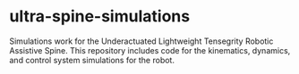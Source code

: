 # ultra-spine-simulations
Simulations work for the Underactuated Lightweight Tensegrity Robotic Assistive Spine. This repository includes code for the kinematics, dynamics, and control system simulations for the robot.
